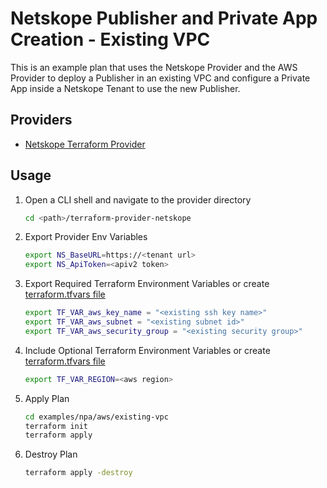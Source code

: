 # Netskope Publisher and Private App Creation - Existing VPC
This is an example plan that uses the Netskope Provider and the AWS Provider to deploy a Publisher in an existing VPC and configure a Private App inside a Netskope Tenant to use the new Publisher.

## Providers

- [Netskope Terraform Provider](https://github.com/netskopeoss/terraform-provider-netskope)


## Usage 
1. Open a CLI shell and navigate to the provider directory
    ```sh
    cd <path>/terraform-provider-netskope
    ```
1. Export Provider Env Variables 
    ```sh 
    export NS_BaseURL=https://<tenant url>
    export NS_ApiToken=<apiv2 token>
    ```
1. Export Required Terraform Environment Variables  or create [terraform.tfvars file](https://www.terraform.io/language/values/variables#variable-definitions-tfvars-files)
    ```sh
    export TF_VAR_aws_key_name = "<existing ssh key name>"
    export TF_VAR_aws_subnet = "<existing subnet id>"
    export TF_VAR_aws_security_group = "<existing security group>"
    ```
1. Include Optional Terraform Environment Variables  or create [terraform.tfvars file](https://www.terraform.io/language/values/variables#variable-definitions-tfvars-files)
    ```sh
    export TF_VAR_REGION=<aws region>
    ```
1. Apply Plan
    ```sh
    cd examples/npa/aws/existing-vpc    
    terraform init
    terraform apply
    ```
1. Destroy Plan
    ```sh
    terraform apply -destroy
    ```